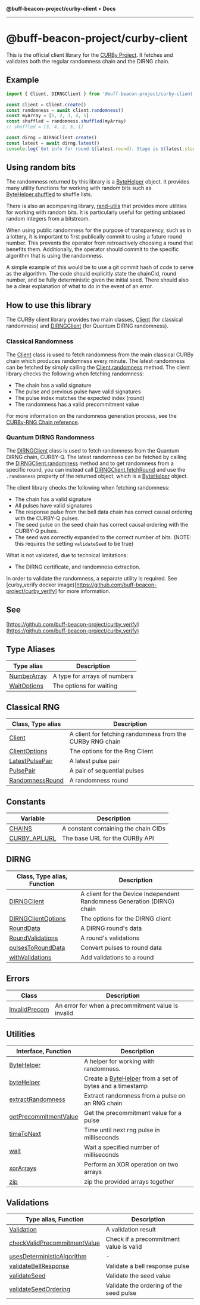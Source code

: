 **@buff-beacon-project/curby-client** • **Docs**

***

# @buff-beacon-project/curby-client

This is the official client library for the
[CURBy Project](https://random.colorado.edu).
It fetches and validates both the regular randomness
chain and the DIRNG chain.

## Example

```js
import { Client, DIRNGClient } from '@buff-beacon-project/curby-client'

const client = Client.create()
const randomness = await client.randomness()
const myArray = [1, 2, 3, 4, 5]
const shuffled = randomness.shuffled(myArray)
// shuffled = [3, 4, 2, 5, 1]

const dirng = DIRNGClient.create()
const latest = await dirng.latest()
console.log(`Got info for round ${latest.round}. Stage is ${latest.stage}`)
```

## Using random bits

The randomness returned by this library is a [ByteHelper](interfaces/ByteHelper.md) object.
It provides many utility functions for working with random bits such as
[ByteHelper.shuffled](interfaces/ByteHelper.md#shuffled) to shuffle lists.

There is also an acompaning library, [rand-utils](https://curby.gitbook.io/rand-utils)
that provides more utilities for working with random bits. It is particularly
useful for getting unbiased random integers from a bitstream.

When using public randomness for the purpose of transparency, such as
in a lottery, it is important to first publically commit to using a future
round number. This prevents the operator from retroactively choosing a round
that benefits them. Additionally, the operator should commit to the specific
algorithm that is using the randomness.

A simple example of this would be to use a git commit hash of code to serve
as the algorithm. The code should explicitly state the chainCid, round number,
and be fully deterministic given the initial seed. There should also be a clear
explanation of what to do in the event of an error.

## How to use this library

The CURBy client library provides two main classes, [Client](classes/Client.md)
(for classical randomness) and [DIRNGClient](classes/DIRNGClient.md) (for Quantum DIRNG randomness).

### Classical Randomness

The [Client](classes/Client.md) class is used to fetch randomness from the main classical CURBy chain
which produces randomness every minute. The latest randomness can be fetched by simply
calling the [Client.randomness](classes/Client.md#randomness) method. The client library checks the following
when fetching randomness:

- The chain has a valid signature
- The pulse and previous pulse have valid signatures
- The pulse index matches the expected index (round)
- The randomness has a valid precommitment value

For more information on the randomness generation process, see the
[CURBy-RNG Chain reference](https://random.colorado.edu/concepts/curby-network#curby-rng-(nist-beacon-inspired)-chain).

### Quantum DIRNG Randomness

The [DIRNGClient](classes/DIRNGClient.md) class is used to fetch randomness from the Quantum DIRNG chain,
CURBY-Q. The latest randomness can be fetched by calling the [DIRNGClient.randomness](classes/DIRNGClient.md#randomness) method
and to get randomness from a specific round, you can instead call [DIRNGClient.fetchRound](classes/DIRNGClient.md#fetchround) and
use the `.randomness` property of the returned object, which is a [ByteHelper](interfaces/ByteHelper.md) object.

The client library checks the following when fetching randomness:

- The chain has a valid signature
- All pulses have valid signatures
- The response pulse from the bell data chain has correct causal ordering with the CURBY-Q pulses.
- The seed pulse on the seed chain has correct causal ordering with the CURBY-Q pulses.
- The seed was correctly expanded to the correct number of bits. (NOTE: this requires the setting `validateSeed` to be true)

What is not validated, due to technical limitations:

- The DIRNG certificate, and randomness extraction.

In order to validate the randomness, a separate utility is required.
See [curby_verify docker image)[https://github.com/buff-beacon-project/curby_verify] for more information.

## See

[https://github.com/buff-beacon-project/curby_verify](https://github.com/buff-beacon-project/curby_verify)

## Type Aliases

| Type alias | Description |
| ------ | ------ |
| [NumberArray](type-aliases/NumberArray.md) | A type for arrays of numbers |
| [WaitOptions](type-aliases/WaitOptions.md) | The options for waiting |

## Classical RNG

| Class, Type alias | Description |
| ------ | ------ |
| [Client](classes/Client.md) | A client for fetching randomness from the CURBy RNG chain |
| [ClientOptions](type-aliases/ClientOptions.md) | The options for the Rng Client |
| [LatestPulsePair](type-aliases/LatestPulsePair.md) | A latest pulse pair |
| [PulsePair](type-aliases/PulsePair.md) | A pair of sequential pulses |
| [RandomnessRound](type-aliases/RandomnessRound.md) | A randomness round |

## Constants

| Variable | Description |
| ------ | ------ |
| [CHAINS](variables/CHAINS.md) | A constant containing the chain CIDs |
| [CURBY\_API\_URL](variables/CURBY_API_URL.md) | The base URL for the CURBy API |

## DIRNG

| Class, Type alias, Function | Description |
| ------ | ------ |
| [DIRNGClient](classes/DIRNGClient.md) | A client for the Device Independent Randomness Generation (DIRNG) chain |
| [DIRNGClientOptions](type-aliases/DIRNGClientOptions.md) | The options for the DIRNG client |
| [RoundData](type-aliases/RoundData.md) | A DIRNG round's data |
| [RoundValidations](type-aliases/RoundValidations.md) | A round's validations |
| [pulsesToRoundData](functions/pulsesToRoundData.md) | Convert pulses to round data |
| [withValidations](functions/withValidations.md) | Add validations to a round |

## Errors

| Class | Description |
| ------ | ------ |
| [InvalidPrecom](classes/InvalidPrecom.md) | An error for when a precommitment value is invalid |

## Utilities

| Interface, Function | Description |
| ------ | ------ |
| [ByteHelper](interfaces/ByteHelper.md) | A helper for working with randomness. |
| [byteHelper](functions/byteHelper.md) | Create a [ByteHelper](interfaces/ByteHelper.md) from a set of bytes and a timestamp |
| [extractRandomness](functions/extractRandomness.md) | Extract randomness from a pulse on an RNG chain |
| [getPrecommitmentValue](functions/getPrecommitmentValue.md) | Get the precommitment value for a pulse |
| [timeToNext](functions/timeToNext.md) | Time until next rng pulse in milliseconds |
| [wait](functions/wait.md) | Wait a specified number of milliseconds |
| [xorArrays](functions/xorArrays.md) | Perform an XOR operation on two arrays |
| [zip](functions/zip.md) | zip the provided arrays together |

## Validations

| Type alias, Function | Description |
| ------ | ------ |
| [Validation](type-aliases/Validation.md) | A validation result |
| [checkValidPrecommitmentValue](functions/checkValidPrecommitmentValue.md) | Check if a precommitment value is valid |
| [usesDeterministicAlgorithm](functions/usesDeterministicAlgorithm.md) | - |
| [validateBellResponse](functions/validateBellResponse.md) | Validate a bell response pulse |
| [validateSeed](functions/validateSeed.md) | Validate the seed value |
| [validateSeedOrdering](functions/validateSeedOrdering.md) | Validate the ordering of the seed pulse |
